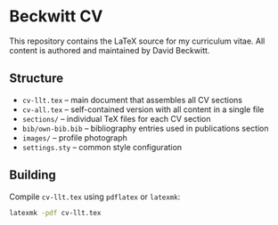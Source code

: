 # Beckwitt CV

This repository contains the LaTeX source for my curriculum vitae. All content is authored and maintained by David Beckwitt.

## Structure

- `cv-llt.tex` – main document that assembles all CV sections
- `cv-all.tex` – self-contained version with all content in a single file
- `sections/` – individual TeX files for each CV section
- `bib/own-bib.bib` – bibliography entries used in publications section
- `images/` – profile photograph
- `settings.sty` – common style configuration

## Building

Compile `cv-llt.tex` using `pdflatex` or `latexmk`:

```bash
latexmk -pdf cv-llt.tex
```

